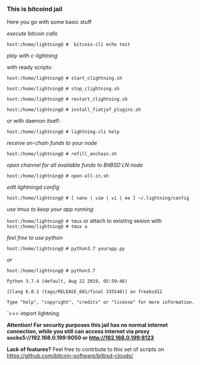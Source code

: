 ### This is bitcoind jail
Here you go with some basic stuff

_execute bitcoin calls_

`host:/home/lightning@ #  bitcoin-cli echo test`

_play with c-lightning_

with ready scripts:

`host:/home/lightning@ # start_clightning.sh`

`host:/home/lightning@ # stop_clightning.sh`

`host:/home/lightning@ # restart_clightning.sh`

`host:/home/lightning@ # install_fiatjaf_plugins.sh`

or with daemon itself:

`host:/home/lightning@ # lightning-cli help`

_receive on-chain funds to your node_

`host:/home/lightning@ # refill_onchain.sh`

_open channel for all available funds to BitBSD LN node_

`host:/home/lightning@ # open-all-in.sh`

_edit lightningd config_

`host:/home/lightning@ # [ nano | vim | vi | ee ] ~/.lightning/config`

_use tmux to keep your app running_

`host:/home/lightning@ # tmux` or attach to existing sesion with `host:/home/lightning@ # tmux a`

_feel free to use python_

`host:/home/lightning@ # python3.7 yourapp.py`

_or_

`host:/home/lightning@ # python3.7 `

`Python 3.7.4 (default, Aug 22 2019, 05:59:46)`
 
`[Clang 6.0.1 (tags/RELEASE_601/final 335540)] on freebsd12`

`Type "help", "copyright", "credits" or "license" for more information.`

`>>> import lightning

**Attention! For security purposes this jail has no normal internet connection, while you still can access internet via proxy socks5://192.168.0.199:9050 or http://192.168.0.199:8123**

**Lack of features?** Feel free to contrbute to this set of scripts on https://github.com/bitcoin-software/bitbsd-clouds/
